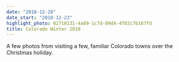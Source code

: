 ```yaml
---
date: "2018-12-28"
date_start: "2018-12-23"
highlight_photo: 02710131-4a89-1c7d-09d4-4f02c7b167fd
title: Colorado Winter 2018
---
```


A few photos from visiting a few, familiar Colorado towns over the Christmas holiday.
